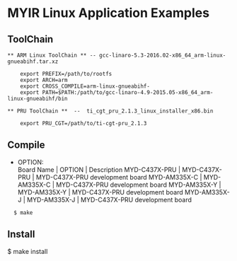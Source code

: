 # MYIR Linux Application Examples

## ToolChain  

	** ARM Linux ToolChain ** -- gcc-linaro-5.3-2016.02-x86_64_arm-linux-gnueabihf.tar.xz  
	
```
	export PREFIX=/path/to/rootfs
	export ARCH=arm
	export CROSS_COMPILE=arm-linux-gnueabihf-
	export PATH=$PATH:/path/to/gcc-linaro-4.9-2015.05-x86_64_arm-linux-gnueabihf/bin  
```  
	 
	** PRU ToolChain **  --  ti_cgt_pru_2.1.3_linux_installer_x86.bin  
```	
	export PRU_CGT=/path/to/ti-cgt-pru_2.1.3
```  

## Compile  
 
  * OPTION:  
	Board Name    |  OPTION       |  Description
	MYD-C437X-PRU | MYD-C437X-PRU |  MYD-C437X-PRU development board
	MYD-AM335X-C  | MYD-AM335X-C  |  MYD-C437X-PRU development board
	MYD-AM335X-Y  | MYD-AM335X-Y  |  MYD-C437X-PRU development board
	MYD-AM335X-J  | MYD-AM335X-J  |  MYD-C437X-PRU development board
	

```  
  $ make
```  
  
## Install  

  $ make install
	
  


